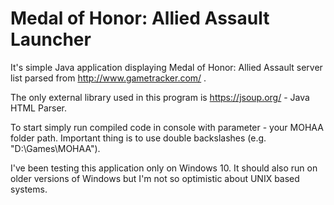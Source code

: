 # Medal of Honor: Allied Assault Launcher
It's simple Java application displaying Medal of Honor: Allied Assault server list parsed from http://www.gametracker.com/ .

The only external library used in this program is https://jsoup.org/ - Java HTML Parser.

To start simply run compiled code in console with parameter - your MOHAA folder path. Important thing is to use double backslashes (e.g. "D:\\Games\\MOHAA").

I've been testing this application only on Windows 10. It should also run on older versions of Windows but I'm not so optimistic about UNIX based systems.
